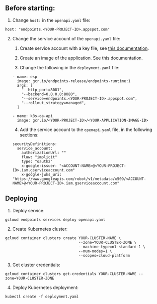 ## Before starting:

1. Change `host:` in the `openapi.yaml` file:

```
host: "endpoints.<YOUR-PROJECT-ID>.appspot.com"
```

2. Change the service account of the `openapi.yaml` file:

    1. Create service account with a key file, see [this documentation](https://cloud.google.com/endpoints/docs/openapi/service-account-authentication#create_service_account). 
    
    2. Create an image of the application. See this documentation.
    
    3. Change the following in the `deployment.yaml` file:
      ```
      - name: esp
        image: gcr.io/endpoints-release/endpoints-runtime:1
        args: [
          "--http_port=8081",
          "--backend=0.0.0.0:8080",
          "--service=endpoints.<YOUR-PROJECT-ID>.appspot.com",
          "--rollout_strategy=managed",
        ]
      ```
      
      ```
      - name: k8s-oa-api
        image: gcr.io/<YOUR-PROJECT-ID>/<YOUR-APPLICATION-IMAGE-ID>

      ```


    4. Add the service account to the `openapi.yaml` file, in the following sections:
    
    ```
    securityDefinitions:
      service_account:
        authorizationUrl: ""
        flow: "implicit"
        type: "oauth2"
        x-google-issuer: "<ACCOUNT-NAME>@<YOUR-PROJECT-ID>.iam.gserviceaccount.com"
        x-google-jwks_uri: "https://www.googleapis.com/robot/v1/metadata/x509/<ACCOUNT-NAME>@<YOUR-PROJECT-ID>.iam.gserviceaccount.com"
    ```

## Deploying

1. Deploy service:

```
gcloud endpoints services deploy openapi.yaml
```

2. Create Kubernetes cluster:

```
gcloud container clusters create YOUR-CLUSTER-NAME \
                                 --zone=YOUR-CLUSTER-ZONE \
                                 --machine-type=n1-standard-1 \
                                 --num-nodes=1 \
                                 --scopes=cloud-platform
```

3. Get cluster credentials:

```
gcloud container clusters get-credentials YOUR-CLUSTER-NAME --zone=YOUR-CLUSTER-ZONE
```

4. Deploy Kubernetes deployment:
```
kubectl create -f deployment.yaml
```
